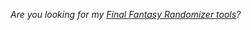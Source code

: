 _Are you looking for my [Final Fantasy Randomizer tools](https://devonwcorwin.github.io/fftracker/)?_
